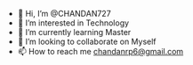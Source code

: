 - 👋 Hi, I’m @CHANDAN727
- 👀 I’m interested in Technology
- 🌱 I’m currently learning Master
- 💞️ I’m looking to collaborate on Myself
- 📫 How to reach me chandanrp6@gmail.com

